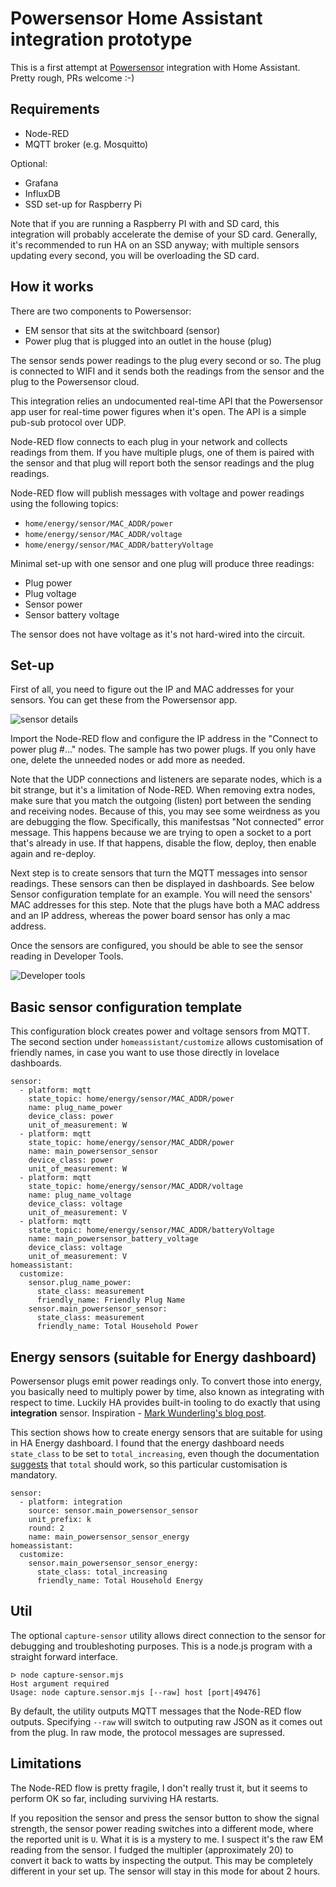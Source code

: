 # Powersensor Home Assistant integration prototype
This is a first attempt at [Powersensor](https://www.powersensor.com.au) integration with Home Assistant. Pretty rough, PRs welcome :-)

## Requirements
* Node-RED
* MQTT broker (e.g. Mosquitto)

Optional:
* Grafana
* InfluxDB
* SSD set-up for Raspberry Pi

Note that if you are running a Raspberry PI with and SD card, this integration will probably accelerate the demise of your SD card. Generally, it's recommended to run HA on an SSD anyway; with multiple sensors updating every second, you will be overloading the SD card.

## How it works
There are two components to Powersensor:
* EM sensor that sits at the switchboard (sensor)
* Power plug that is plugged into an outlet in the house (plug)

The sensor sends power readings to the plug every second or so. The plug is connected to WIFI and it sends both the readings from the sensor and the plug to the Powersensor cloud.

This integration relies an undocumented real-time API that the Powersensor app user for real-time power figures when it's open. The API is a simple pub-sub protocol over UDP.

Node-RED flow connects to each plug in your network and collects readings from them. If you have multiple plugs, one of them is paired with the sensor and that plug will report both the sensor readings and the plug readings.

Node-RED flow will publish messages with voltage and power readings using the following topics:

* `home/energy/sensor/MAC_ADDR/power`
* `home/energy/sensor/MAC_ADDR/voltage`
* `home/energy/sensor/MAC_ADDR/batteryVoltage`

Minimal set-up with one sensor and one plug will produce three readings:
* Plug power
* Plug voltage
* Sensor power
* Sensor battery voltage

The sensor does not have voltage as it's not hard-wired into the circuit.

## Set-up
First of all, you need to figure out the IP and MAC addresses for your sensors. You can get these from the Powersensor app.

![sensor details](/img/sensor-details.PNG)

Import the Node-RED flow and configure the IP address in the "Connect to power plug #..." nodes. The sample has two power plugs. If you only have one, delete the unneeded nodes or add more as needed.

Note that the UDP connections and listeners are separate nodes, which is a bit strange, but it's a limitation of Node-RED. When removing extra nodes, make sure that you match the outgoing (listen) port between the sending and receiving nodes. Because of this, you may see some weirdness as you are debugging the flow. Specifically, this manifestsas "Not connected" error message. This happens because we are trying to open a socket to a port that's already in use. If that happens, disable the flow, deploy, then enable again and re-deploy.

Next step is to create sensors that turn the MQTT messages into sensor readings. These sensors can then be displayed in dashboards. See below Sensor configuration template for an example. You will need the sensors' MAC addresses for this step. Note that the plugs have both a MAC address and an IP address, whereas the power board sensor has only a mac address.

Once the sensors are configured, you should be able to see the sensor reading in Developer Tools.

![Developer tools](/img/developer-tools.PNG)

## Basic sensor configuration template
This configuration block creates power and voltage sensors from MQTT. The second section under `homeassistant/customize` allows customisation of friendly names, in case you want to use those directly in lovelace dashboards.

```
sensor:
  - platform: mqtt
    state_topic: home/energy/sensor/MAC_ADDR/power
    name: plug_name_power
    device_class: power
    unit_of_measurement: W
  - platform: mqtt
    state_topic: home/energy/sensor/MAC_ADDR/power
    name: main_powersensor_sensor
    device_class: power
    unit_of_measurement: W
  - platform: mqtt
    state_topic: home/energy/sensor/MAC_ADDR/voltage
    name: plug_name_voltage
    device_class: voltage
    unit_of_measurement: V
  - platform: mqtt
    state_topic: home/energy/sensor/MAC_ADDR/batteryVoltage
    name: main_powersensor_battery_voltage
    device_class: voltage
    unit_of_measurement: V
homeassistant:
  customize:
    sensor.plug_name_power:
      state_class: measurement
      friendly_name: Friendly Plug Name
    sensor.main_powersensor_sensor:
      state_class: measurement
      friendly_name: Total Household Power
```

## Energy sensors (suitable for Energy dashboard)
Powersensor plugs emit power readings only. To convert those into energy, you basically need to multiply power by time, also known as integrating with respect to time. Luckily HA provides  built-in tooling to do exactly that using **integration** sensor. Inspiration - [Mark Wunderling's blog post](https://mwunderling.com/blog/energymonitoringha.html).

This section shows how to create energy sensors that are suitable for using in HA Energy dashboard. I found that the energy dashboard needs `state_class` to be set to `total_increasing`, even though the documentation [suggests](https://developers.home-assistant.io/docs/core/entity/sensor/#long-term-statistics) that `total` should work, so this particular customisation is mandatory.

```
sensor:
  - platform: integration
    source: sensor.main_powersensor_sensor
    unit_prefix: k
    round: 2
    name: main_powersensor_sensor_energy
homeassistant:
  customize:
    sensor.main_powersensor_sensor_energy:
      state_class: total_increasing
      friendly_name: Total Household Energy
```

## Util
The optional `capture-sensor` utility allows direct connection to the sensor for debugging and troubleshoting purposes. This is a node.js program with a straight forward interface.

```
ᐅ node capture-sensor.mjs
Host argument required
Usage: node capture.sensor.mjs [--raw] host [port|49476]
```

By default, the utility outputs MQTT messages that the Node-RED flow outputs. Specifying `--raw` will switch to outputing raw JSON as it comes out from the plug. In raw mode, the protocol messages are supressed.

 ## Limitations
 The Node-RED flow is pretty fragile, I don't really trust it, but it seems to perform OK so far, including surviving HA restarts.

 If you reposition the sensor and press the sensor button to show the signal strength, the sensor power reading switches into a different mode, where the reported unit is `U`. What it is is a mystery to me. I suspect it's the raw EM reading from the sensor. I  fudged the multipler (approximately 20) to convert it back to watts by inspecting the output. This may be completely different in your set up. The sensor will stay in this mode for about 2 hours.